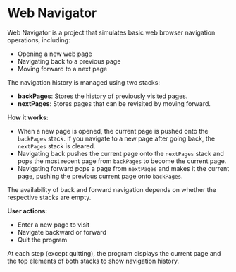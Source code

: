 # Web Navigator

Web Navigator is a project that simulates basic web browser navigation operations, including:

- Opening a new web page
- Navigating back to a previous page
- Moving forward to a next page

The navigation history is managed using two stacks:

- **backPages**: Stores the history of previously visited pages.
- **nextPages**: Stores pages that can be revisited by moving forward.

**How it works:**

- When a new page is opened, the current page is pushed onto the `backPages` stack. If you navigate to a new page after going back, the `nextPages` stack is cleared.
- Navigating back pushes the current page onto the `nextPages` stack and pops the most recent page from `backPages` to become the current page.
- Navigating forward pops a page from `nextPages` and makes it the current page, pushing the previous current page onto `backPages`.

The availability of back and forward navigation depends on whether the respective stacks are empty.

**User actions:**

- Enter a new page to visit
- Navigate backward or forward
- Quit the program

At each step (except quitting), the program displays the current page and the top elements of both stacks to show navigation history.
